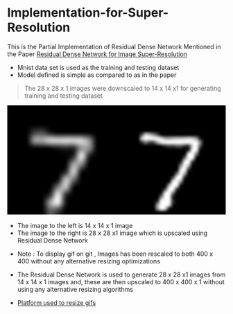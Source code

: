 # Implementation-for-Super-Resolution
This is the Partial Implementation of Residual Dense Network Mentioned in the Paper [Residual Dense Network for Image Super-Resolution](https://arxiv.org/abs/1802.08797)

- Mnist data set is used as the training and testing dataset
- Model defined is simple as compared to as in the paper

> The 28 x 28 x 1 images were downscaled to 14 x 14 x1 for generating training and testing dataset

![](lr_hr_combined.gif)

- The image to the left is 14 x 14 x 1 image
- The image to the right is 28 x 28 x1 image which is upscaled using Residual Dense Network

* Note : To display gif on git , Images has been rescaled to both 400 x 400 without any alternative resizing optimizations
* The Residual Dense Network is used to generate 28 x 28 x1 images from 14 x 14 x 1 images and, these are then upscaled to 400 x 400 x 1 without using any alternative resizing algorithms

* [Platform used to resize gifs](https://ezgif.com/resize)

